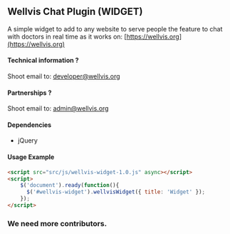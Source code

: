 ## Wellvis Chat Plugin (WIDGET)
A simple widget to add to any website to serve people the feature to chat with doctors in real time
as it works on: [https://wellvis.org](https://wellvis.org)

#### Technical information ?
Shoot email to: developer@wellvis.org

#### Partnerships ?
Shoot email to: admin@wellvis.org

#### Dependencies
* jQuery


#### Usage Example
```html
<script src="src/js/wellvis-widget-1.0.js" async></script>
<script>
    $('document').ready(function(){
      $('#wellvis-widget').wellvisWidget({ title: 'Widget' });
    });
</script>
```

### We need more contributors.